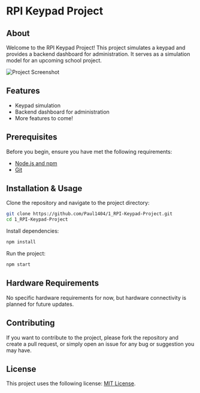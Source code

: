 # RPI Keypad Project

## About

Welcome to the RPI Keypad Project! This project simulates a keypad and provides a backend dashboard for administration. It serves as a simulation model for an upcoming school project.

![Project Screenshot](https://i.imgur.com/SSviy3M.jpg)

## Features

- Keypad simulation
- Backend dashboard for administration
- More features to come!

## Prerequisites

Before you begin, ensure you have met the following requirements:

- [Node.js and npm](https://nodejs.org/en/download/)
- [Git](https://git-scm.com/downloads)

## Installation & Usage

Clone the repository and navigate to the project directory:

```bash
git clone https://github.com/Paul1404/1_RPI-Keypad-Project.git
cd 1_RPI-Keypad-Project
```

Install dependencies:

```bash
npm install
```

Run the project:

```bash
npm start
```

## Hardware Requirements

No specific hardware requirements for now, but hardware connectivity is planned for future updates.

## Contributing

If you want to contribute to the project, please fork the repository and create a pull request, or simply open an issue for any bug or suggestion you may have.

## License

This project uses the following license: [MIT License](LICENSE).
